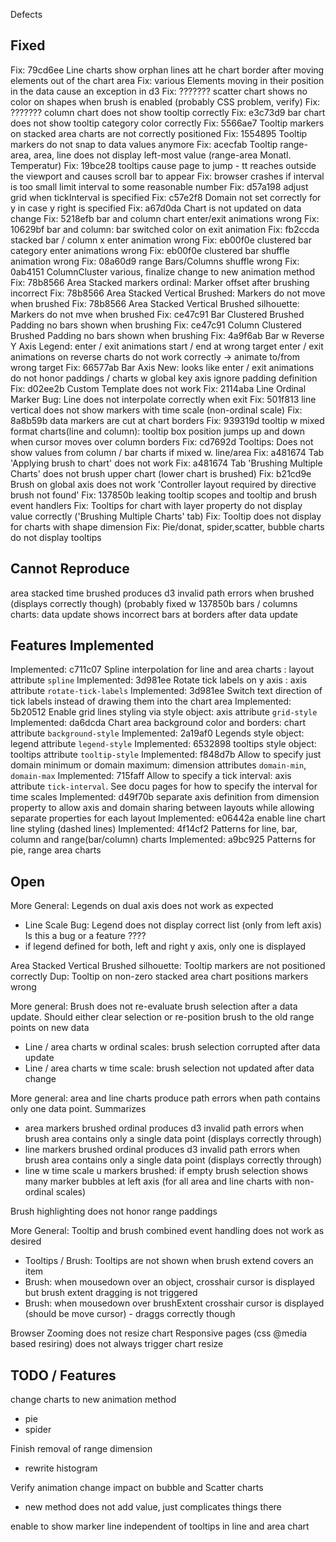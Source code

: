Defects

Fixed
-----

Fix: 79cd6ee Line charts show orphan lines att he chart border after moving elements out of the chart area
Fix: various Elements moving in their position in the data cause an exception in d3
Fix: ??????? scatter chart shows no color on shapes when brush is enabled (probably CSS problem, verify)
Fix: ??????? column chart does not show tooltip correctly
Fix: e3c73d9 bar chart does not show tooltip category color correctly
Fix: 5566ae7 Tooltip markers on stacked area charts are not correctly positioned
Fix: 1554895 Tooltip markers do not snap to data values anymore
Fix: acecfab Tooltip range-area, area, line does not display left-most value (range-area Monatl. Temperatur)
Fix: 19bce28 tooltips cause page to jump - tt reaches outside the viewport and causes scroll bar to appear
Fix: browser crashes if interval is too small limit interval to some reasonable number
Fix: d57a198 adjust grid when tickInterval is specified
Fix: c57e2f8 Domain not set correctly for y in case y right is specified
Fix: a67d0da Chart is not updated on data change
Fix: 5218efb bar and column chart enter/exit animations wrong
Fix: 10629bf bar and column: bar switched color on exit animation
Fix: fb2ccda stacked bar / column x enter animation wrong
Fix: eb00f0e clustered bar category enter animations wrong
Fix: eb00f0e clustered bar shuffle animation wrong
Fix: 08a60d9 range Bars/Columns shuffle wrong
Fix: 0ab4151 ColumnCluster various, finalize change to new animation method
Fix: 78b8566 Area Stacked markers ordinal: Marker offset after brushing incorrect
Fix: 78b8566 Area Stacked Vertical Brushed: Markers do not move when brushed
Fix: 78b8566 Area Stacked Vertical Brushed silhouette: Markers do not mve when brushed
Fix: ce47c91 Bar Clustered Brushed Padding no bars shown when brushing
Fix: ce47c91 Column Clustered Brushed Padding no bars shown when brushing
Fix: 4a9f6ab Bar w Reverse Y Axis Legend: enter / exit animations start / end at wrong target enter / exit animations on reverse charts do not work correctly                                                                                                  -> animate to/from wrong target
Fix: 66577ab Bar Axis New: looks like enter / exit animations do not honor paddings / charts w global key axis ignore padding definition
Fix: d02ee2b Custom Template does not work
Fix: 2114aba Line Ordinal Marker Bug: Line does not interpolate correctly when exit
Fix: 501f813 line vertical does not show markers with time scale (non-ordinal scale)
Fix: 8a8b59b data markers are cut at chart borders
Fix: 939319d tooltip w mixed format charts(line and column): tooltip box position jumps up and down when cursor moves over column borders
Fix: cd7692d Tooltips: Does not show values from column / bar charts if mixed w. line/area
Fix: a481674 Tab 'Applying brush to chart' does not work
Fix: a481674 Tab 'Brushing Multiple Charts' does not brush upper chart (lower chart is brushed)
Fix: b21cd9e Brush on global axis does not work 'Controller layout required by directive brush not found'
Fix: 137850b leaking tooltip scopes and tooltip and brush event handlers
Fix: Tooltips for chart with layer property do not display value correctly ('Brushing Multiple Charts' tab)
Fix: Tooltip does not display for charts with shape dimension
Fix: Pie/donat, spider,scatter, bubble charts do not display tooltips

Cannot Reproduce
----------------
area stacked time brushed produces d3 invalid path errors when brushed (displays correctly though) (probably fixed w 137850b
bars / columns charts: data update shows incorrect bars at borders after data update

Features Implemented
--------------------

Implemented: c711c07 Spline interpolation for line and area charts : layout attribute `spline`
Implemented: 3d981ee Rotate tick labels on y axis : axis attribute `rotate-tick-labels`
Implemented: 3d981ee Switch text direction of tick labels instead of drawing them into the chart area
Implemented: 5b20512 Enable grid lines styling via style object: axis attribute `grid-style`
Implemented: da6dcda Chart area background color and borders: chart attribute `background-style`
Implemented: 2a19af0 Legends style object: legend attribute `legend-style`
Implemented: 6532898 tooltips style object: tooltips attribute `tooltip-style`
Implemented: f848d7b Allow to specify just domain minimum or domain maximum: dimension attributes `domain-min`, `domain-max`
Implemented: 715faff Allow to specify a tick interval: axis attribute `tick-interval`. See docu pages for how to specify the interval for time scales
Implemented: d49f70b separate axis definition from dimension property to allow axis and domain sharing between layouts while allowing separate properties for each layout
Implemented: e06442a enable line chart line styling (dashed lines)
Implemented: 4f14cf2 Patterns for line, bar, column and range(bar/column) charts
Implemented: a9bc925 Patterns for pie, range area charts

Open
----
More General: Legends on dual axis does not work as expected
- Line Scale Bug: Legend does not display correct list (only from left axis) Is this a bug or a feature ????
- if legend defined for both, left and right y axis, only one is displayed

Area Stacked Vertical Brushed silhouette: Tooltip markers are not positioned correctly
Dup: Tooltip on non-zero stacked area chart positions markers wrong

More general: Brush does not re-evaluate brush selection after a data update. Should either clear selection or re-position brush to the old range points on new data
- Line / area charts w ordinal scales: brush selection corrupted after data update
- Line / area charts w time scale: brush selection not updated after data change

More general: area and line charts produce path errors when path contains only one data point. Summarizes
- area markers brushed ordinal produces d3 invalid path errors when brush area contains only a single data point (displays correctly through)
- line markers brushed ordinal produces d3 invalid path errors when brush area contains only a single data point (displays correctly through)
- line w time scale u markers brushed: if empty brush selection shows many marker bubbles at left axis (for all area and line charts with non-ordinal scales)

Brush highlighting does not honor range paddings

More General: Tooltip and brush combined event handling does not work as desired
- Tooltips / Brush: Tooltips are not shown when brush extend covers an item
- Brush: when mousedown over an object, crosshair cursor is displayed but brush extent dragging is not triggered
- Brush: when mousedown over brushExtent crosshair cursor is displayed (should be move cursor) - draggs correctly though

Browser Zooming does not resize chart
Responsive pages (css @media based resiring) does not always trigger chart resize




TODO / Features
---------------

change charts to new animation method

- pie
- spider

Finish removal of range dimension
- rewrite histogram

Verify animation change impact on bubble and Scatter charts
- new method does not add value, just complicates things there

enable to show marker line independent of tooltips in line and area chart
